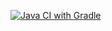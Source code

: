 [![Java CI with Gradle](https://github.com/IgorE1iseev/javaHomeworkPatterns1/actions/workflows/gradle.yml/badge.svg)](https://github.com/IgorE1iseev/javaHomeworkPatterns1/actions/workflows/gradle.yml)
